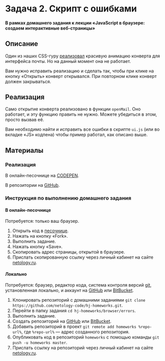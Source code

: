 # Задача 2. Скрипт с ошибками
#### В рамках домашнего задания к лекции «JavaScript в браузере: создаем интерактивные веб-страницы»

## Описание
Один из наших CSS-гуру [реализовал](https://netology-code.github.io/hj-homeworks/browser/errors/) красивую анимацию конверта для интерфейса почты. Но на данный момент она не работает.

Вам нужно исправить реализацию и сделать так, чтобы при клике на кнопку «Открыть» конверт открывался. При повторном клике конверт должен закрываться.

## Реализация
Само открытие конверта реализовано в функции `openMail`. Оно работает, и эту функцию править не нужно. Можете убедиться в этом, просто вызвав её.

Вам необходимо найти и исправить все ошибки в скрипте `ui.js` (или во вкладке «JS» кодпена) чтобы пример работал, как описано выше.

## Материалы
### Реализация
В онлайн-песочнице на [CODEPEN](https://codepen.io/dfitiskin/pen/LWMvOb).

В репозитории на [GitHub](https://github.com/netology-code/hj-homeworks/tree/master/browser/errors).

### Инструкция по выполнению домашнего задания
#### В онлайн-песочнице
Потребуется: только ваш браузер.
1. Открыть код в <a href="https://codepen.io/dfitiskin/pen/LWMvOb">песочнице</a>.
2. Нажать на кнопку «Fork».
3. Выполнить задание.
4. Нажать кнопку «Save».
5. Скопировать адрес страницы, открытой в браузере.
6. Прислать скопированную ссылку через личный кабинет на сайте [netology.ru](http://netology.ru/).    

#### Локально
Потребуется: браузер, редактор кода, система контроля версий [git](https://git-scm.com), установленная локально, и аккаунт на [GitHub](https://github.com/) или [BitBucket](https://bitbucket.org/).
1. Клонировать репозиторий с домашними заданиями `git clone https://github.com/netology-code/hj-homeworks.git`.
2. Перейти в папку задания `cd hj-homeworks/browser/errors`.
3. Выполнить задание.
4. Создать репозиторий на [GitHub](https://github.com/) или [BitBucket](https://bitbucket.org/).
5. Добавить репозиторий в проект `git remote add homeworks %repo-url%`, где `%repo-url%` — адрес созданного репозитория.
6. Опубликовать код в репозиторий `homeworks` с помощью команды `git push -u homeworks master`.
7. Прислать ссылку на репозиторий через личный кабинет на сайте [netology.ru](http://netology.ru/).
